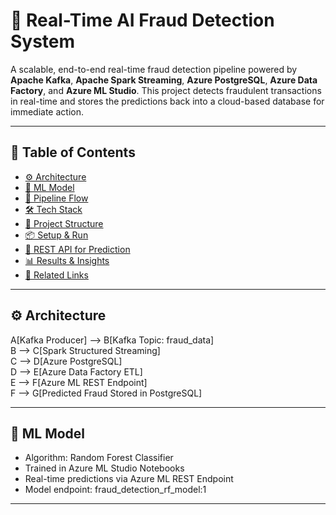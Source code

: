 # 🚨 Real-Time AI Fraud Detection System

A scalable, end-to-end real-time fraud detection pipeline powered by **Apache Kafka**, **Apache Spark Streaming**, **Azure PostgreSQL**, **Azure Data Factory**, and **Azure ML Studio**. This project detects fraudulent transactions in real-time and stores the predictions back into a cloud-based database for immediate action.

---

## 📌 Table of Contents

- [⚙️ Architecture](#️-architecture)  
- [🧠 ML Model](#-ml-model)  
- [🚀 Pipeline Flow](#-pipeline-flow)  
- [🛠️ Tech Stack](#️-tech-stack)  
- [📁 Project Structure](#-project-structure)  
- [📦 Setup & Run](#-setup--run)  
- [📡 REST API for Prediction](#-rest-api-for-prediction)  
- [📊 Results & Insights](#-results--insights)  
- [📎 Related Links](#-related-links)  

---

## ⚙️ Architecture

A[Kafka Producer] --> B[Kafka Topic: fraud_data]  
B --> C[Spark Structured Streaming]  
C --> D[Azure PostgreSQL]  
D --> E[Azure Data Factory ETL]  
E --> F[Azure ML REST Endpoint]  
F --> G[Predicted Fraud Stored in PostgreSQL]  

---

## 🧠 ML Model

- Algorithm: Random Forest Classifier  
- Trained in Azure ML Studio Notebooks  
- Real-time predictions via Azure ML REST Endpoint  
- Model endpoint: fraud_detection_rf_model:1  

---
